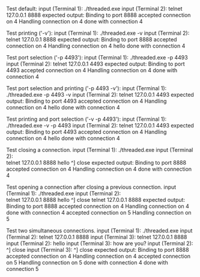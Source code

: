 Test default:
    input (Terminal 1):    ./threaded.exe
    input (Terminal 2):    telnet 127.0.0.1 8888
    expected output:
        Binding to port 8888
        accepted connection on 4
        Handling connection on 4
        done with connection 4

Test printing ('-v'):
    input (Terminal 1):    ./threaded.exe -v
    input (Terminal 2):    telnet 127.0.0.1 8888
    expected output:
        Binding to port 8888
        accepted connection on 4
        Handling connection on 4
        hello
        done with connection 4

Test port selection ('-p 4493'):
    input (Terminal 1):    ./threaded.exe -p 4493
    input (Terminal 2):    telnet 127.0.0.1 4493
    expected output:
        Binding to port 4493
        accepted connection on 4
        Handling connection on 4
        done with connection 4

Test port selection and printing ('-p 4493 -v'):
    input (Terminal 1):    ./threaded.exe -p 4493 -v
    input (Terminal 2):    telnet 127.0.0.1 4493
    expected output:
        Binding to port 4493
        accepted connection on 4
        Handling connection on 4
        hello
        done with connection 4

Test printing and port selection ('-v -p 4493'):
    input (Terminal 1):    ./threaded.exe -v -p 4493
    input (Terminal 2):    telnet 127.0.0.1 4493
    expected output:
        Binding to port 4493
        accepted connection on 4
        Handling connection on 4
        hello
        done with connection 4

Test closing a connection.
    input (Terminal 1):    ./threaded.exe
    input (Terminal 2):    
        telnet 127.0.0.1 8888
        hello
        ^]
        close
    expected output:
        Binding to port 8888
        accepted connection on 4
        Handling connection on 4
        done with connection 4

Test opening a connection after closing a previous connection.
    input (Terminal 1):    ./threaded.exe
    input (Terminal 2):    
        telnet 127.0.0.1 8888
        hello
        ^]
        close
        telnet 127.0.0.1 8888
    expected output:
        Binding to port 8888
        accepted connection on 4
        Handling connection on 4
        done with connection 4
        accepted connection on 5
        Handling connection on 5

Test two simultaneous connections.
    input (Terminal 1):    ./threaded.exe
    input (Terminal 2):    telnet 127.0.0.1 8888
    input (Terminal 3):    telnet 127.0.0.1 8888
    input (Terminal 2):    hello
    input (Terminal 3):    how are you?
    input (Terminal 2):
        ^]
        close
    input (Terminal 3):
        ^]
        close
    expected output:
        Binding to port 8888
        accepted connection on 4
        Handling connection on 4
        accepted connection on 5
        Handling connection on 5
        done with connection 4
        done with connection 5